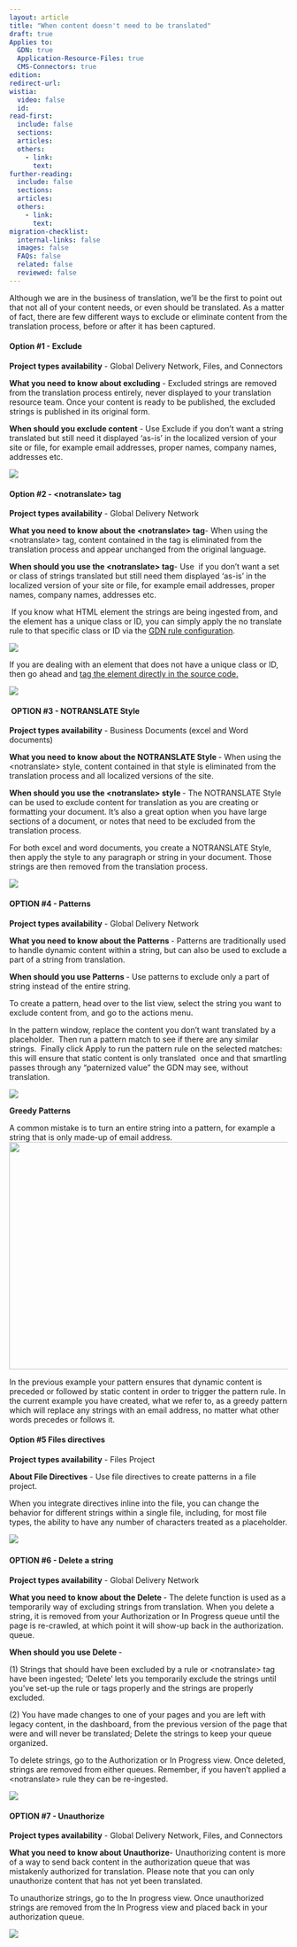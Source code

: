 ```yaml
---
layout: article
title: "When content doesn't need to be translated"
draft: true
Applies to:
  GDN: true
  Application-Resource-Files: true
  CMS-Connectors: true
edition:
redirect-url:
wistia:
  video: false
  id:
read-first:
  include: false
  sections:
  articles:
  others:
    - link:
      text:
further-reading:
  include: false
  sections:
  articles:
  others:
    - link:
      text:
migration-checklist:
  internal-links: false
  images: false
  FAQs: false
  related: false
  reviewed: false
---
```



Although we are in the business of translation, we’ll be the first to point out that not all of your content needs, or even should be translated. As a matter of fact, there are few different ways to exclude or eliminate content from the translation process, before or after it has been captured.&nbsp;

#### Option #1 - Exclude

**Project types availability** - Global Delivery Network, Files, and Connectors

**What you need to know about excluding** - Excluded strings are removed from the translation process entirely, never displayed to your translation resource team. Once your content is ready to be published, the excluded strings is published in its original form.

**When should you exclude content** - Use Exclude if you don’t want a string translated but still need it displayed ‘as-is’ in the localized version of your site or file, for example email addresses, proper names, company names, addresses etc.&nbsp;

![](/uploads/versions/exclude-1---x----1176-654x---.png)

#### Option #2 - &lt;notranslate&gt; tag

**Project types availability** - Global Delivery Network

**What you need to know about the &lt;notranslate&gt; tag**- When using the &lt;notranslate&gt; tag, content contained in the tag is eliminated from the translation process and appear unchanged from the original language.

**When should you use the &lt;notranslate&gt; tag**- Use&nbsp; if you don’t want a set or class of strings translated but still need them displayed ‘as-is’ in the localized version of your site or file, for example email addresses, proper names, company names, addresses etc.&nbsp;

&nbsp;If you know what HTML element the strings are being ingested from, and the element has a unique class or ID, you can simply apply the no translate rule to that specific class or ID via the [GDN rule configuration](http://plain-lemongrass.cloudvent.net/support/sections/basic-gdn-integration-using-rules-and-classes/).&nbsp;

![](/uploads/versions/notranslate-1---x----1671-1038x---.png)

If you are dealing with an element that does not have a unique class or ID, then go ahead and [tag the element directly in the source code](http://docs.smartling.com/pages/supported-file-types/)[.](__notset__)

![](/uploads/versions/example-notranslate--html---x----1176-288x---.png)

#### &nbsp;OPTION #3 - NOTRANSLATE Style

**Project types availability** - Business Documents (excel and Word documents)&nbsp;

**What you need to know about the NOTRANSLATE Style&nbsp;**- When using the &lt;notranslate&gt; style, content contained in that style is eliminated from the translation process and all localized versions of the site.&nbsp;

**When should you use the &lt;notranslate&gt; style&nbsp;**- The NOTRANSLATE Style can be used to exclude content for translation as you are creating or formatting your document. It’s also a great option when you have large sections of a document, or notes that need to be excluded from the translation process.

For both excel and word documents, you create a NOTRANSLATE Style, then apply the style to any paragraph or string in your document. Those strings are then removed from the translation process.&nbsp;

![](/uploads/versions/notranslate-style-1---x----1726-723x---.png)

#### OPTION #4 - Patterns

**Project types availability** - Global Delivery Network&nbsp;

**What you need to know about the Patterns&nbsp;**- Patterns are traditionally used to handle dynamic content within a string, but can also be used to exclude a part of a string from translation.&nbsp;

**When should you use Patterns&nbsp;**- Use patterns to exclude only a part of string instead of the entire string.

To create a pattern, head over to the list view, select the string you want to exclude content from, and go to the actions menu.&nbsp;

In the pattern window, replace the content you don’t want translated by a placeholder.&nbsp; Then run a pattern match to see if there are any similar strings.&nbsp; Finally click Apply to run the pattern rule on the selected matches: this will ensure that static content is only translated&nbsp; once and that smartling passes through any “paternized value” the GDN may see, without translation.&nbsp;

![](/uploads/versions/patterns1---x----837-1413x---.png)

**Greedy Patterns**

<div>A common mistake is to turn an entire string into a pattern, for example a string that is only made-up of email address.&nbsp;</div>

<div><img alt="" width="1176" height="411" src="/uploads/versions/patterns2---x----1176-411x---.png" /></div>

In the previous example your pattern ensures that dynamic content is preceded or followed by static content in order to trigger the pattern rule. In the current example you have created, what we refer to, as a greedy pattern which will replace any strings with an email address, no matter what other words precedes or follows it.&nbsp;

#### Option #5 Files directives&nbsp;

**Project types availability** - Files Project

**About File Directives** - Use file directives to create patterns in a file&nbsp; project.&nbsp;

When you integrate directives inline into the file, you can change the behavior for different strings within a single file, including, for most file types, the ability to have any number of characters treated as a placeholder.

![](/uploads/versions/custom-xml---smartling-slack---x----1014-717x---.png)&nbsp;

#### OPTION #6 - Delete a string

**Project types availability** - Global Delivery Network&nbsp;

**What you need to know about the Delete&nbsp;**- The delete function is used as a temporarily way of excluding strings from translation. When you delete a string, it is removed from your Authorization or In Progress queue until the page is re-crawled, at which point it will show-up back in the authorization. queue.&nbsp;

**When should you use Delete&nbsp;**-

(1) Strings that should have been excluded by a rule or &lt;notranslate&gt; tag have been ingested; ‘Delete’ lets you temporarily exclude the strings until you’ve set-up the rule or tags properly and the strings are properly excluded.&nbsp;

(2) You have made changes to one of your pages and you are left with legacy content, in the dashboard, from the previous version of the page that were and will never be translated; Delete the strings to keep your queue organized.&nbsp;

To delete strings, go to the Authorization or In Progress view. Once deleted, strings are removed from either queues. Remember, if you haven’t applied a &lt;notranslate&gt; rule they can be re-ingested.

![](/uploads/versions/delete1---x----1536-861x---.png)

#### OPTION #7 - Unauthorize

**Project types availability** - Global Delivery Network, Files, and Connectors

**What you need to know about Unauthorize**- Unauthorizing content is more of a way to send back content in the authorization queue that was mistakenly authorized for translation. Please note that you can only unauthorize content that has not yet been translated.

To unauthorize strings, go to the In progress view. Once unauthorized strings are removed from the In Progress view and placed back in your authorization queue.&nbsp;

![](/uploads/versions/unauthorize---x----1509-951x---.png)